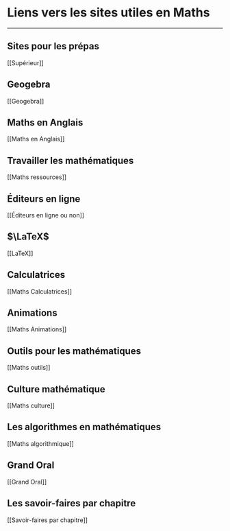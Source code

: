 # Liens vers les sites utiles en Maths
---

## Sites pour les prépas
[[Supérieur]]

## Geogebra
[[Geogebra]]

## Maths en Anglais
[[Maths en Anglais]]

## Travailler les mathématiques
[[Maths ressources]]

## Éditeurs en ligne
[[Éditeurs en ligne ou non]]

## $\LaTeX$
[[LaTeX]]

## Calculatrices
[[Maths Calculatrices]]

## Animations
[[Maths Animations]]

## Outils pour les mathématiques
[[Maths outils]]

## Culture mathématique
[[Maths culture]]

## Les algorithmes en mathématiques
[[Maths algorithmique]]

## Grand Oral
[[Grand Oral]]

## Les savoir-faires par chapitre
[[Savoir-faires par chapitre]]


